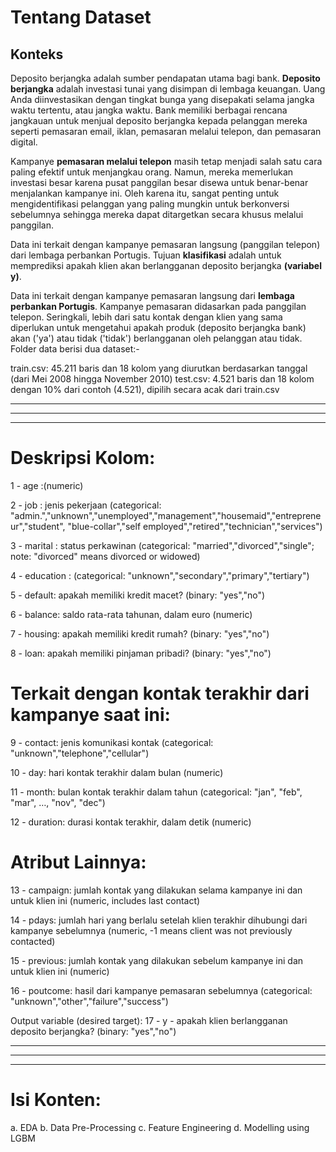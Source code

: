 # Tentang Dataset

## Konteks

Deposito berjangka adalah sumber pendapatan utama bagi bank. **Deposito berjangka** adalah investasi tunai yang disimpan di lembaga keuangan. Uang Anda diinvestasikan dengan tingkat bunga yang disepakati selama jangka waktu tertentu, atau jangka waktu. Bank memiliki berbagai rencana jangkauan untuk menjual deposito berjangka kepada pelanggan mereka seperti pemasaran email, iklan, pemasaran melalui telepon, dan pemasaran digital.

Kampanye **pemasaran melalui telepon** masih tetap menjadi salah satu cara paling efektif untuk menjangkau orang. Namun, mereka memerlukan investasi besar karena pusat panggilan besar disewa untuk benar-benar menjalankan kampanye ini. Oleh karena itu, sangat penting untuk mengidentifikasi pelanggan yang paling mungkin untuk berkonversi sebelumnya sehingga mereka dapat ditargetkan secara khusus melalui panggilan.

Data ini terkait dengan kampanye pemasaran langsung (panggilan telepon) dari lembaga perbankan Portugis. Tujuan **klasifikasi** adalah untuk memprediksi apakah klien akan berlangganan deposito berjangka **(variabel y)**.

Data ini terkait dengan kampanye pemasaran langsung dari **lembaga perbankan Portugis**. Kampanye pemasaran didasarkan pada panggilan telepon. Seringkali, lebih dari satu kontak dengan klien yang sama diperlukan untuk mengetahui apakah produk (deposito berjangka bank) akan ('ya') atau tidak ('tidak') berlangganan oleh pelanggan atau tidak. Folder data berisi dua dataset:-

train.csv: 45.211 baris dan 18 kolom yang diurutkan berdasarkan tanggal (dari Mei 2008 hingga November 2010)
test.csv: 4.521 baris dan 18 kolom dengan 10% dari contoh (4.521), dipilih secara acak dari train.csv


---------------------------------------------------------------------------------------------------------------------
---------------------------------------------------------------------------------------------------------------------
---------------------------------------------------------------------------------------------------------------------
# Deskripsi Kolom:

1 - age :(numeric)

2 - job : jenis pekerjaan 
(categorical: "admin.","unknown","unemployed","management","housemaid","entrepreneur","student", "blue-collar","self employed","retired","technician","services")
    
3 - marital : status perkawinan 
(categorical: "married","divorced","single"; note: "divorced" means divorced or widowed)
    
4 - education : 
(categorical: "unknown","secondary","primary","tertiary")
    
5 - default: apakah memiliki kredit macet? 
(binary: "yes","no")
    
6 - balance: saldo rata-rata tahunan, dalam euro (numeric)

7 - housing: apakah memiliki kredit rumah?
(binary: "yes","no")
    
8 - loan: apakah memiliki pinjaman pribadi?
(binary: "yes","no")


# Terkait dengan kontak terakhir dari kampanye saat ini:

9 - contact: jenis komunikasi kontak 
(categorical: "unknown","telephone","cellular")

10 - day: hari kontak terakhir dalam bulan (numeric)

11 - month: bulan kontak terakhir dalam tahun
(categorical: "jan", "feb", "mar", …, "nov", "dec")

12 - duration: durasi kontak terakhir, dalam detik (numeric)


# Atribut Lainnya:

13 - campaign: jumlah kontak yang dilakukan selama kampanye ini dan untuk klien ini (numeric, includes last contact)

14 - pdays: jumlah hari yang berlalu setelah klien terakhir dihubungi dari kampanye sebelumnya (numeric, -1 means client was not previously contacted)

15 - previous: jumlah kontak yang dilakukan sebelum kampanye ini dan untuk klien ini (numeric)

16 - poutcome: hasil dari kampanye pemasaran sebelumnya (categorical: "unknown","other","failure","success")

Output variable (desired target):
17 - y - apakah klien berlangganan deposito berjangka? (binary: "yes","no")

---------------------------------------------------------------------------------------------------------------------
---------------------------------------------------------------------------------------------------------------------
---------------------------------------------------------------------------------------------------------------------
# Isi Konten:

a. EDA
b. Data Pre-Processing
c. Feature Engineering
d. Modelling using LGBM
